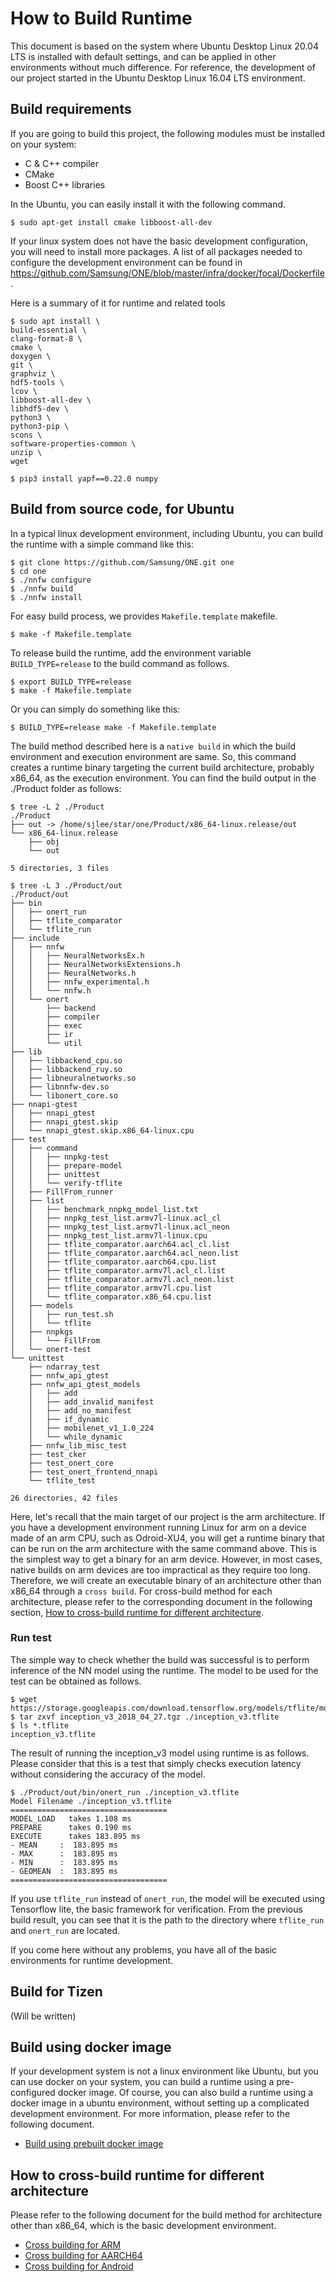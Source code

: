 # How to Build Runtime

This document is based on the system where Ubuntu Desktop Linux 20.04 LTS is installed with default settings, and can be applied in other environments without much difference. For reference, the development of our project started in the Ubuntu Desktop Linux 16.04 LTS environment.

## Build requirements

If you are going to build this project, the following modules must be installed on your system:

- C & C++ compiler
- CMake
- Boost C++ libraries

In the Ubuntu, you can easily install it with the following command.

```
$ sudo apt-get install cmake libboost-all-dev
```

If your linux system does not have the basic development configuration, you will need to install more packages. A list of all packages needed to configure the development environment can be found in https://github.com/Samsung/ONE/blob/master/infra/docker/focal/Dockerfile.

Here is a summary of it for runtime and related tools

```
$ sudo apt install \
build-essential \
clang-format-8 \
cmake \
doxygen \
git \
graphviz \
hdf5-tools \
lcov \
libboost-all-dev \
libhdf5-dev \
python3 \
python3-pip \
scons \
software-properties-common \
unzip \
wget

$ pip3 install yapf==0.22.0 numpy

```

## Build from source code, for Ubuntu

In a typical linux development environment, including Ubuntu, you can build the runtime with a simple command like this:

```
$ git clone https://github.com/Samsung/ONE.git one
$ cd one
$ ./nnfw configure
$ ./nnfw build
$ ./nnfw install
```

For easy build process, we provides `Makefile.template` makefile.

```
$ make -f Makefile.template
```

To release build the runtime, add the environment variable `BUILD_TYPE=release` to the build command as follows.

```
$ export BUILD_TYPE=release
$ make -f Makefile.template
```

Or you can simply do something like this:

```
$ BUILD_TYPE=release make -f Makefile.template
```

The build method described here is a `native build` in which the build environment and execution environment are same. So, this command creates a runtime binary targeting the current build architecture, probably x86_64, as the execution environment. You can find the build output in the ./Product folder as follows:

```
$ tree -L 2 ./Product
./Product
├── out -> /home/sjlee/star/one/Product/x86_64-linux.release/out
└── x86_64-linux.release
    ├── obj
    └── out

5 directories, 3 files

$ tree -L 3 ./Product/out
./Product/out
├── bin
│   ├── onert_run
│   ├── tflite_comparator
│   └── tflite_run
├── include
│   ├── nnfw
│   │   ├── NeuralNetworksEx.h
│   │   ├── NeuralNetworksExtensions.h
│   │   ├── NeuralNetworks.h
│   │   ├── nnfw_experimental.h
│   │   └── nnfw.h
│   └── onert
│       ├── backend
│       ├── compiler
│       ├── exec
│       ├── ir
│       └── util
├── lib
│   ├── libbackend_cpu.so
│   ├── libbackend_ruy.so
│   ├── libneuralnetworks.so
│   ├── libnnfw-dev.so
│   └── libonert_core.so
├── nnapi-gtest
│   ├── nnapi_gtest
│   ├── nnapi_gtest.skip
│   └── nnapi_gtest.skip.x86_64-linux.cpu
├── test
│   ├── command
│   │   ├── nnpkg-test
│   │   ├── prepare-model
│   │   ├── unittest
│   │   └── verify-tflite
│   ├── FillFrom_runner
│   ├── list
│   │   ├── benchmark_nnpkg_model_list.txt
│   │   ├── nnpkg_test_list.armv7l-linux.acl_cl
│   │   ├── nnpkg_test_list.armv7l-linux.acl_neon
│   │   ├── nnpkg_test_list.armv7l-linux.cpu
│   │   ├── tflite_comparator.aarch64.acl_cl.list
│   │   ├── tflite_comparator.aarch64.acl_neon.list
│   │   ├── tflite_comparator.aarch64.cpu.list
│   │   ├── tflite_comparator.armv7l.acl_cl.list
│   │   ├── tflite_comparator.armv7l.acl_neon.list
│   │   ├── tflite_comparator.armv7l.cpu.list
│   │   └── tflite_comparator.x86_64.cpu.list
│   ├── models
│   │   ├── run_test.sh
│   │   └── tflite
│   ├── nnpkgs
│   │   └── FillFrom
│   └── onert-test
└── unittest
    ├── ndarray_test
    ├── nnfw_api_gtest
    ├── nnfw_api_gtest_models
    │   ├── add
    │   ├── add_invalid_manifest
    │   ├── add_no_manifest
    │   ├── if_dynamic
    │   ├── mobilenet_v1_1.0_224
    │   └── while_dynamic
    ├── nnfw_lib_misc_test
    ├── test_cker
    ├── test_onert_core
    ├── test_onert_frontend_nnapi
    └── tflite_test

26 directories, 42 files

```

Here, let's recall that the main target of our project is the arm architecture. If you have a development environment running Linux for arm on a device made of an arm CPU, such as Odroid-XU4, you will get a runtime binary that can be run on the arm architecture with the same command above. This is the simplest way to get a binary for an arm device. However, in most cases, native builds on arm devices are too impractical as they require too long. Therefore, we will create an executable binary of an architecture other than x86_64 through a `cross build`. For cross-build method for each architecture, please refer to the corresponding document in the following section, [How to cross-build runtime for different architecture](#how-to-cross-build-runtime-for-different-architecture).

### Run test

The simple way to check whether the build was successful is to perform inference of the NN model using the runtime. The model to be used for the test can be obtained as follows.

```
$ wget https://storage.googleapis.com/download.tensorflow.org/models/tflite/model_zoo/upload_20180427/inception_v3_2018_04_27.tgz
$ tar zxvf inception_v3_2018_04_27.tgz ./inception_v3.tflite
$ ls *.tflite
inception_v3.tflite
```

The result of running the inception_v3 model using runtime is as follows. Please consider that this is a test that simply checks execution latency without considering the accuracy of the model.

```
$ ./Product/out/bin/onert_run ./inception_v3.tflite
Model Filename ./inception_v3.tflite
===================================
MODEL_LOAD   takes 1.108 ms
PREPARE      takes 0.190 ms
EXECUTE      takes 183.895 ms
- MEAN     :  183.895 ms
- MAX      :  183.895 ms
- MIN      :  183.895 ms
- GEOMEAN  :  183.895 ms
===================================
```
If you use `tflite_run` instead of `onert_run`, the model will be executed using Tensorflow lite, the basic framework for verification. From the previous build result, you can see that it is the path to the directory where `tflite_run` and `onert_run` are located.

If you come here without any problems, you have all of the basic environments for runtime development.

## Build for Tizen

(Will be written)

## Build using docker image

If your development system is not a linux environment like Ubuntu, but you can use docker on your system, you can build a runtime using a pre-configured docker image. Of course, you can also build a runtime using a docker image in a ubuntu environment, without setting up a complicated development environment. For more information, please refer to the following document.

- [Build using prebuilt docker image](how-to-build-runtime-using-prebuilt-docker-image.md)

## How to cross-build runtime for different architecture

Please refer to the following document for the build method for architecture other than x86_64, which is the basic development environment.

- [Cross building for ARM](how-to-cross-build-runtime-for-arm.md)
- [Cross building for AARCH64](how-to-cross-build-runtime-for-aarch64.md)
- [Cross building for Android](how-to-cross-build-runtime-for-android.md)

